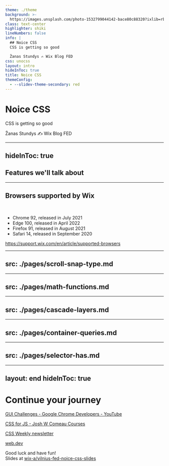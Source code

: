 ```yaml
---
theme: ./theme
background: >-
  https://images.unsplash.com/photo-1532799044142-bace80c88320?ixlib=rb-4.0.3&ixid=MnwxMjA3fDB8MHxwaG90by1wYWdlfHx8fGVufDB8fHx8&auto=format&fit=crop&w=2070&q=80
class: text-center
highlighter: shiki
lineNumbers: false
info: |
  ## Noice CSS
  CSS is getting so good

  Žanas Stundys ✍️ Wix Blog FED
css: unocss
layout: intro
hideInToc: true
title: Noice CSS
themeConfig:
  - --slidev-theme-secondary: red
---
```


# Noice CSS

CSS is getting so good

Žanas Stundys ✍️ Wix Blog FED

---
hideInToc: true
---
   
## Features we'll talk about

<Toc maxDepth="1"></Toc>

---

## Browsers supported by Wix

<SupportedBrowsers chrome=92 edge=100 firefox=91 safari=14 />

<br/>

- Chrome 92, released in July 2021
- Edge 100, released in April 2022
- Firefox 91, released in August 2021
- Safari 14, released in September 2020

https://support.wix.com/en/article/supported-browsers

---
src: ./pages/scroll-snap-type.md
---

---
src: ./pages/math-functions.md
---

---
src: ./pages/cascade-layers.md
---

---
src: ./pages/container-queries.md
---

---
src: ./pages/selector-has.md
---

---
layout: end
hideInToc: true
---

# Continue your journey


[GUI Challenges - Google Chrome Developers - YouTube](https://www.youtube.com/playlist?list=PLNYkxOF6rcIAaV1wwI9540OC_3XoIzMjQ)

[CSS for JS - Josh W Comeau Courses](https://css-for-js.dev/)

[CSS Weekly newsletter](https://css-weekly.com/)

[web.dev](https://web.dev/learn/)

Good luck and have fun!  
Slides at [wix-a/vilnius-fed-noice-css-slides](https://github.com/wix-a/vilnius-fed-noice-css-slides)